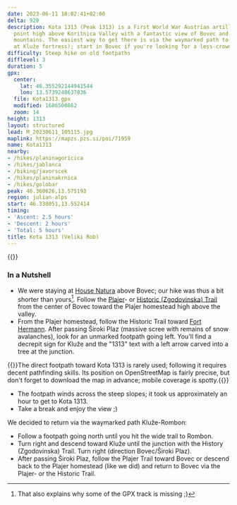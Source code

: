 ```yaml
---
date: 2023-06-11 18:02:41+02:00
delta: 920
description: Kota 1313 (Peak 1313) is a First World War Austrian artillery observation
  point high above Koritnica Valley with a fantastic view of Bovec and surrounding
  mountains. The easiest way to get there is via the waymarked path to Rombon (starting
  at Kluže fortress); start in Bovec if you're looking for a less-crowded approach.
difficulty: Steep hike on old footpaths
difflevel: 3
duration: 5
gpx:
  center:
    lat: 46.355292144941544
    lon: 13.5739248637836
  file: Kota1313.gpx
  modified: 1686500862
  zoom: 14
height: 1313
layout: structured
lead: M_20230611_105115.jpg
maplink: https://mapzs.pzs.si/poi/71959
name: Kota1313
nearby:
- /hikes/planinagoricica
- /hikes/jablanca
- /biking/javorscek
- /hikes/planinakrnica
- /hikes/golobar
peak: 46.360626,13.575193
region: julian-alps
start: 46.338051,13.552414
timing:
- 'Ascent: 2.5 hours'
- 'Descent: 2 hours'
- 'Total: 5 hours'
title: Kota 1313 (Veliki Rob)
---
```

{{<hike-details description="yes">}}
### In a Nutshell

-   We were staying at [House Natura](https://www.bovechouse.com/) above Bovec; our hike was thus a bit shorter than yours[^MT]. Follow the [Plajer](https://www.outdooractive.com/en/route/hiking-route/slovenia/plajer-trail/33600440/)- or [Historic (Zgodovinska) Trail](https://www.outdooractive.com/en/route/hiking-route/zgodovinska-pot-historic-trail-/33658792/) from the center of Bovec toward the Plajer homestead high above the valley.
-   From the Plajer homestead, follow the Historic Trail toward [Fort Hermann](https://www.soca-valley.com/en/in-search-of-adventure/culture/2021010610355699/kluze-amp-fort-herman/). After passing Široki Plaz (massive scree with remains of snow avalanches), look for an unmarked footpath going left. You'll find a decrepit sign for Kluže and the "1313" text with a left arrow carved into a tree at the junction.

[^MT]: That also explains why some of the GPX track is missing ;)

{{<note warn>}}The direct footpath toward Kota 1313 is rarely used; following it requires decent pathfinding skills. Its position on OpenStreetMap is fairly precise, but don't forget to download the map in advance; mobile coverage is spotty.{{</note>}}

-   The footpath winds across the steep slopes; it took us approximately an hour to get to Kota 1313.
-   Take a break and enjoy the view ;)

We decided to return via the waymarked path Kluže-Rombon:

-   Follow a footpath going north until you hit the wide trail to Rombon.
-   Turn right and descend toward Kluže until the junction with the History (Zgodovinska) Trail. Turn right (direction Bovec/Široki Plaz).
-   After passing Široki Plaz, follow the Plajer Trail toward Bovec or descend back to the Plajer homestead (like we did) and return to Bovec via the Plajer- or the Historic Trail.
